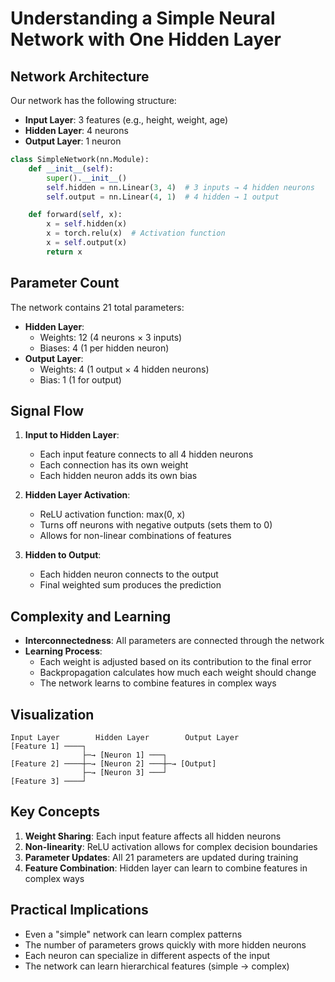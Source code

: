 # Understanding a Simple Neural Network with One Hidden Layer

## Network Architecture

Our network has the following structure:

- **Input Layer**: 3 features (e.g., height, weight, age)
- **Hidden Layer**: 4 neurons
- **Output Layer**: 1 neuron

```python
class SimpleNetwork(nn.Module):
    def __init__(self):
        super().__init__()
        self.hidden = nn.Linear(3, 4)  # 3 inputs → 4 hidden neurons
        self.output = nn.Linear(4, 1)  # 4 hidden → 1 output

    def forward(self, x):
        x = self.hidden(x)
        x = torch.relu(x)  # Activation function
        x = self.output(x)
        return x
```

## Parameter Count

The network contains 21 total parameters:

- **Hidden Layer**:
  - Weights: 12 (4 neurons × 3 inputs)
  - Biases: 4 (1 per hidden neuron)
- **Output Layer**:
  - Weights: 4 (1 output × 4 hidden neurons)
  - Bias: 1 (1 for output)

## Signal Flow

1. **Input to Hidden Layer**:

   - Each input feature connects to all 4 hidden neurons
   - Each connection has its own weight
   - Each hidden neuron adds its own bias

2. **Hidden Layer Activation**:

   - ReLU activation function: max(0, x)
   - Turns off neurons with negative outputs (sets them to 0)
   - Allows for non-linear combinations of features

3. **Hidden to Output**:
   - Each hidden neuron connects to the output
   - Final weighted sum produces the prediction

## Complexity and Learning

- **Interconnectedness**: All parameters are connected through the network
- **Learning Process**:
  - Each weight is adjusted based on its contribution to the final error
  - Backpropagation calculates how much each weight should change
  - The network learns to combine features in complex ways

## Visualization

```
Input Layer        Hidden Layer        Output Layer
[Feature 1] ────┐
                ├─→ [Neuron 1] ───┐
[Feature 2] ────┼─→ [Neuron 2] ───┼─→ [Output]
                ├─→ [Neuron 3] ───┘
[Feature 3] ────┘
```

## Key Concepts

1. **Weight Sharing**: Each input feature affects all hidden neurons
2. **Non-linearity**: ReLU activation allows for complex decision boundaries
3. **Parameter Updates**: All 21 parameters are updated during training
4. **Feature Combination**: Hidden layer can learn to combine features in complex ways

## Practical Implications

- Even a "simple" network can learn complex patterns
- The number of parameters grows quickly with more hidden neurons
- Each neuron can specialize in different aspects of the input
- The network can learn hierarchical features (simple → complex)
